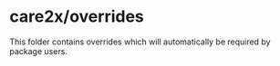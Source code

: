 # care2x/overrides

This folder contains overrides which will automatically be required by package users.
